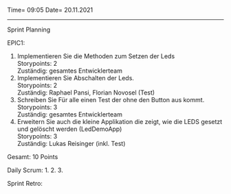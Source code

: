 Time= 09:05
Date= 20.11.2021

-----------------------
Sprint Planning

EPIC1:
1. Implementieren Sie die Methoden zum Setzen der Leds<br>
   Storypoints: 2<br>
   Zuständig: gesamtes Entwicklerteam
2. Implementieren Sie Abschalten der Leds.<br>
   Storypoints: 2<br>
   Zuständig: Raphael Pansi, Florian Novosel (Test)
3. Schreiben Sie Für alle einen Test der ohne den Button aus kommt.<br>
   Storypoints: 3<br>
   Zuständig: gesamtes Entwicklerteam
4. Erweitern Sie auch die kleine Applikation die zeigt, wie die LEDS gesetzt und
   gelöscht werden (LedDemoApp) <br>
   Storypoints: 3<br>
   Zuständig: Lukas Reisinger (inkl. Test)
   
Gesamt: 10 Points
    
Daily Scrum:
1. 
2.
3.

Sprint Retro:












